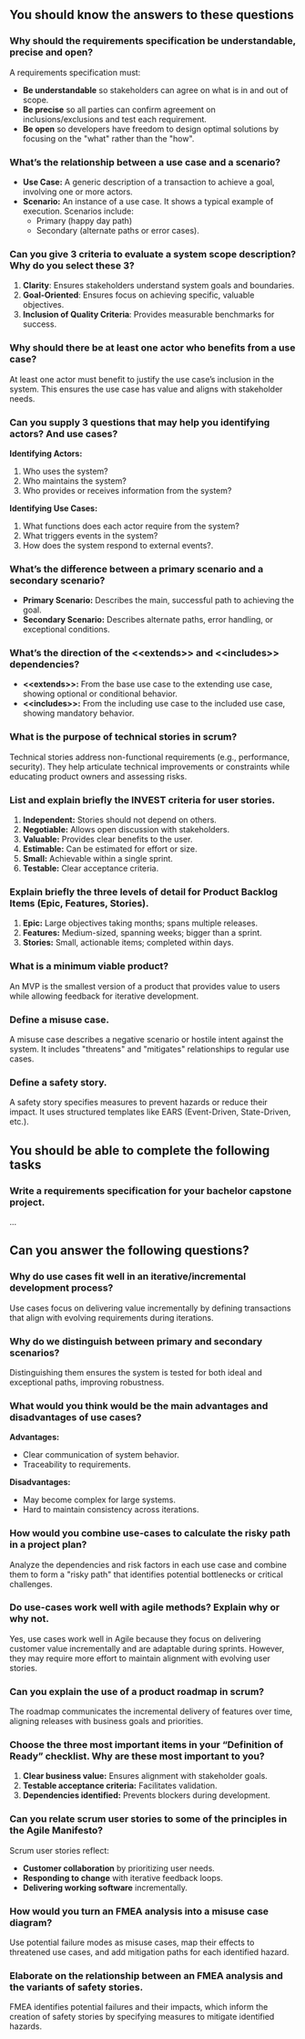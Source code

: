 ## You should know the answers to these questions

### Why should the requirements specification be understandable, precise and open?

A requirements specification must:

- **Be understandable** so stakeholders can agree on what is in and out of scope.
- **Be precise** so all parties can confirm agreement on inclusions/exclusions and test each requirement.
- **Be open** so developers have freedom to design optimal solutions by focusing on the "what" rather than the "how".

### What’s the relationship between a use case and a scenario?

- **Use Case:** A generic description of a transaction to achieve a goal, involving one or more actors.
- **Scenario:** An instance of a use case. It shows a typical example of execution. Scenarios include:
  - Primary (happy day path)
  - Secondary (alternate paths or error cases).

### Can you give 3 criteria to evaluate a system scope description? Why do you select these 3?

1.  **Clarity**: Ensures stakeholders understand system goals and boundaries.
2.  **Goal-Oriented**: Ensures focus on achieving specific, valuable objectives.
3.  **Inclusion of Quality Criteria**: Provides measurable benchmarks for success.

### Why should there be at least one actor who benefits from a use case?

At least one actor must benefit to justify the use case’s inclusion in the system. This ensures the use case has value and aligns with stakeholder needs.

### Can you supply 3 questions that may help you identifying actors? And use cases?

**Identifying Actors:**

1.  Who uses the system?
2.  Who maintains the system?
3.  Who provides or receives information from the system?

**Identifying Use Cases:**

1.  What functions does each actor require from the system?
2.  What triggers events in the system?
3.  How does the system respond to external events?.

### What’s the difference between a primary scenario and a secondary scenario?

- **Primary Scenario:** Describes the main, successful path to achieving the goal.
- **Secondary Scenario:** Describes alternate paths, error handling, or exceptional conditions.

### What’s the direction of the \<\<extends\>\> and \<\<includes\>\> dependencies?

- **\<\<extends\>\>:** From the base use case to the extending use case, showing optional or conditional behavior.
- **\<\<includes\>\>:** From the including use case to the included use case, showing mandatory behavior.

### What is the purpose of technical stories in scrum?

Technical stories address non-functional requirements (e.g., performance, security). They help articulate technical improvements or constraints while educating product owners and assessing risks.

### List and explain briefly the INVEST criteria for user stories.

1.  **Independent:** Stories should not depend on others.
2.  **Negotiable:** Allows open discussion with stakeholders.
3.  **Valuable:** Provides clear benefits to the user.
4.  **Estimable:** Can be estimated for effort or size.
5.  **Small:** Achievable within a single sprint.
6.  **Testable:** Clear acceptance criteria.

### Explain briefly the three levels of detail for Product Backlog Items (Epic, Features, Stories).

1.  **Epic:** Large objectives taking months; spans multiple releases.
2.  **Features:** Medium-sized, spanning weeks; bigger than a sprint.
3.  **Stories:** Small, actionable items; completed within days.

### What is a minimum viable product?

An MVP is the smallest version of a product that provides value to users while allowing feedback for iterative development.

### Define a misuse case.

A misuse case describes a negative scenario or hostile intent against the system. It includes "threatens" and "mitigates" relationships to regular use cases.

### Define a safety story.

A safety story specifies measures to prevent hazards or reduce their impact. It uses structured templates like EARS (Event-Driven, State-Driven, etc.).

## You should be able to complete the following tasks

### Write a requirements specification for your bachelor capstone project.

...

## Can you answer the following questions?

### Why do use cases fit well in an iterative/incremental development process?

Use cases focus on delivering value incrementally by defining transactions that align with evolving requirements during iterations.

### Why do we distinguish between primary and secondary scenarios?

Distinguishing them ensures the system is tested for both ideal and exceptional paths, improving robustness.

### What would you think would be the main advantages and disadvantages of use cases?

**Advantages:**

- Clear communication of system behavior.
- Traceability to requirements.

**Disadvantages:**

- May become complex for large systems.
- Hard to maintain consistency across iterations.

### How would you combine use-cases to calculate the risky path in a project plan?

Analyze the dependencies and risk factors in each use case and combine them to form a "risky path" that identifies potential bottlenecks or critical challenges.

### Do use-cases work well with agile methods? Explain why or why not.

Yes, use cases work well in Agile because they focus on delivering customer value incrementally and are adaptable during sprints. However, they may require more effort to maintain alignment with evolving user stories.

### Can you explain the use of a product roadmap in scrum?

The roadmap communicates the incremental delivery of features over time, aligning releases with business goals and priorities.

### Choose the three most important items in your “Definition of Ready” checklist. Why are these most important to you?

1.  **Clear business value:** Ensures alignment with stakeholder goals.
2.  **Testable acceptance criteria:** Facilitates validation.
3.  **Dependencies identified:** Prevents blockers during development.

### Can you relate scrum user stories to some of the principles in the Agile Manifesto?

Scrum user stories reflect:

- **Customer collaboration** by prioritizing user needs.
- **Responding to change** with iterative feedback loops.
- **Delivering working software** incrementally.

### How would you turn an FMEA analysis into a misuse case diagram?

Use potential failure modes as misuse cases, map their effects to threatened use cases, and add mitigation paths for each identified hazard.

### Elaborate on the relationship between an FMEA analysis and the variants of safety stories.

FMEA identifies potential failures and their impacts, which inform the creation of safety stories by specifying measures to mitigate identified hazards.

